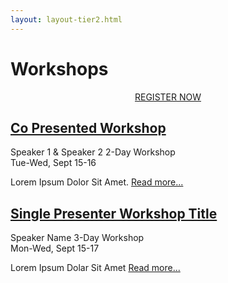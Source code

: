 ```yaml
---
layout: layout-tier2.html
---
```

<div class="container">
    <div class="col-lg-8 col-lg-offset-2">
        <h1 class="text-center">Workshops</h1>
        <p></p>
        <div class="row">
            <div class="col-xs-12" align="center">
                <a class="btn" href="https://ti.to/eddd/explore-ddd-2020">REGISTER NOW</a>
            </div>
        </div>
    </div>
</div>
<div class="container workshops-index-page">
    <div class="col-lg-10 col-lg-offset-1">
        <!-- begin workshop element -->
        <div class="row">
            <div class="col-xs-12 col-sm-2">
                <div class="speaker-container">
                    <a href="workshop-title.html"><div class="co-workshop-img alberto-and-paul"></div></a>
                    </div>
                </div>
            <div class="col-xs-12 col-sm-10 workshops-index-page--item">
                <h2><a href="workshop-title.html">Co Presented Workshop</a></h2>
                <p>
                    <span class="speaker-name">Speaker 1 &amp; Speaker 2</span>
                    <span class="duration">2-Day Workshop<br>Tue-Wed, Sept 15-16</span>
                </p>
                <p>Lorem Ipsum Dolor Sit Amet. <a href="workshop-title.html">Read more...</a></p>
            </div>
        </div>
        <!-- begin workshop element -->
        <div class="row">
            <div class="col-xs-12 col-sm-2">
                <div class="speaker-container">
                    <a href="workshop-title.html"><div class="speaker-img paul-rayner"></div></a>
                    </div>
                </div>
            <div class="col-xs-12 col-sm-10 workshops-index-page--item">
                <h2><a href="workshop-title.html">Single Presenter Workshop Title</a></h2>
                <p>
                    <span class="speaker-name">Speaker Name</span>
                    <span class="duration">3-Day Workshop<br>Mon-Wed, Sept 15-17</span>
                </p>
                <p>Lorem Ipsum Dolar Sit Amet <a href="workshop-title.html">Read more...</a></p>
            </div>
        </div>
    </div>
</div>
